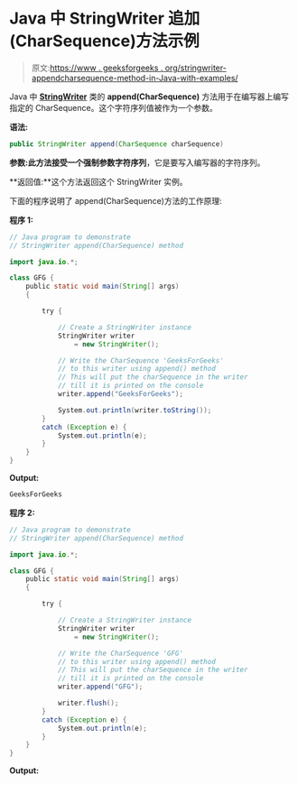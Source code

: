# Java 中 StringWriter 追加(CharSequence)方法示例

> 原文:[https://www . geeksforgeeks . org/stringwriter-appendcharsequence-method-in-Java-with-examples/](https://www.geeksforgeeks.org/stringwriter-appendcharsequence-method-in-java-with-examples/)

Java 中 **[StringWriter](https://www.geeksforgeeks.org/java-io-stringwriter-class-in-java/)** 类的 **append(CharSequence)** 方法用于在编写器上编写指定的 CharSequence。这个字符序列值被作为一个参数。

**语法:**

```java
public StringWriter append(CharSequence charSequence)
```

**参数:**此方法接受一个强制参数**字符序列**，它是要写入编写器的字符序列。

**返回值:**这个方法返回这个 StringWriter 实例。

下面的程序说明了 append(CharSequence)方法的工作原理:

**程序 1:**

```java
// Java program to demonstrate
// StringWriter append(CharSequence) method

import java.io.*;

class GFG {
    public static void main(String[] args)
    {

        try {

            // Create a StringWriter instance
            StringWriter writer
                = new StringWriter();

            // Write the CharSequence 'GeeksForGeeks'
            // to this writer using append() method
            // This will put the charSequence in the writer
            // till it is printed on the console
            writer.append("GeeksForGeeks");

            System.out.println(writer.toString());
        }
        catch (Exception e) {
            System.out.println(e);
        }
    }
}
```

**Output:**

```java
GeeksForGeeks

```

**程序 2:**

```java
// Java program to demonstrate
// StringWriter append(CharSequence) method

import java.io.*;

class GFG {
    public static void main(String[] args)
    {

        try {

            // Create a StringWriter instance
            StringWriter writer
                = new StringWriter();

            // Write the CharSequence 'GFG'
            // to this writer using append() method
            // This will put the charSequence in the writer
            // till it is printed on the console
            writer.append("GFG");

            writer.flush();
        }
        catch (Exception e) {
            System.out.println(e);
        }
    }
}
```

**Output:**